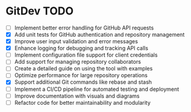 # GitDev TODO

- [ ] Implement better error handling for GitHub API requests
- [x] Add unit tests for GitHub authentication and repository management
- [x] Improve user input validation and error messages
- [x] Enhance logging for debugging and tracking API calls
- [ ] Implement configuration file support for client credentials
- [ ] Add support for managing repository collaborators
- [ ] Create a detailed guide on using the tool with examples
- [ ] Optimize performance for large repository operations
- [x] Support additional Git commands like rebase and stash
- [ ] Implement a CI/CD pipeline for automated testing and deployment
- [ ] Improve documentation with visuals and diagrams
- [ ] Refactor code for better maintainability and modularity
